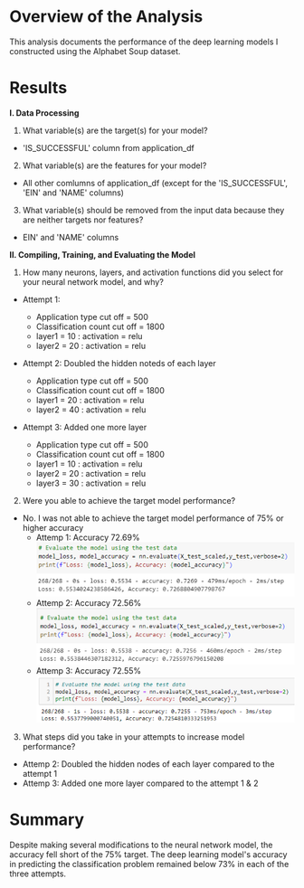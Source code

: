 # Overview of the Analysis
This analysis documents the performance of the deep learning models I constructed using the Alphabet Soup dataset.

# Results
**I. Data Processing**

1. What variable(s) are the target(s) for your model?
* 'IS_SUCCESSFUL' column from application_df
2. What variable(s) are the features for your model?
* All other comlumns of application_df (except for the 'IS_SUCCESSFUL', 'EIN' and 'NAME' columns)

3. What variable(s) should be removed from the input data because they are neither targets nor features?
* EIN' and 'NAME' columns

**II. Compiling, Training, and Evaluating the Model**

1. How many neurons, layers, and activation functions did you select for your neural network model, and why?
* Attempt 1: 
    - Application type cut off = 500
    - Classification count cut off = 1800 
    - layer1 = 10 : activation = relu
    - layer2 = 20 : activation = relu

* Attempt 2: Doubled the hidden noteds of each layer
    - Application type cut off = 500
    - Classification count cut off = 1800 
    - layer1 = 20 : activation = relu
    - layer2 = 40 : activation = relu

* Attempt 3: Added one more layer
    - Application type cut off = 500
    - Classification count cut off = 1800 
    - layer1 = 10 : activation = relu
    - layer2 = 20 : activation = relu
    - layer3 = 30 : activation = relu

2. Were you able to achieve the target model performance? 
* No. I was not able to achieve the target model performance of 75% or higher accuracy
    - Attemp 1: Accuracy 72.69%
![attempt_1](Images/attempt_1.png)
    - Attemp 2: Accuracy 72.56%
![attempt_2](Images/attempt_2.png)
    - Attemp 3: Accuracy 72.55%
![attempt_3](Images/attempt_3.png)

3. What steps did you take in your attempts to increase model performance?
* Attemp 2: Doubled the hidden nodes of each layer compared to the attempt 1
* Attemp 3: Added one more layer compared to the attempt 1 & 2


# Summary
Despite making several modifications to the neural network model, the accuracy fell short of the 75% target. The deep learning model's accuracy in predicting the classification problem remained below 73% in each of the three attempts.




